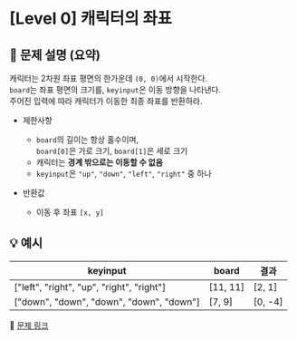 # [Level 0] 캐릭터의 좌표

## 📝 문제 설명 (요약)
캐릭터는 2차원 좌표 평면의 한가운데 `(0, 0)`에서 시작한다.  
`board`는 좌표 평면의 크기를, `keyinput`은 이동 방향을 나타낸다.  
주어진 입력에 따라 캐릭터가 이동한 최종 좌표를 반환하라.

- 제한사항  
  - `board`의 길이는 항상 홀수이며,  
    `board[0]`은 가로 크기, `board[1]`은 세로 크기  
  - 캐릭터는 **경계 밖으로는 이동할 수 없음**  
  - `keyinput`은 `"up"`, `"down"`, `"left"`, `"right"` 중 하나

- 반환값  
  - 이동 후 좌표 `[x, y]`

## 💡 예시
| keyinput | board | 결과 |
|-----------|--------|------|
| ["left", "right", "up", "right", "right"] | [11, 11] | [2, 1] |
| ["down", "down", "down", "down", "down"] | [7, 9] | [0, -4] |

🔗 [문제 링크](https://school.programmers.co.kr/learn/courses/30/lessons/120861)
